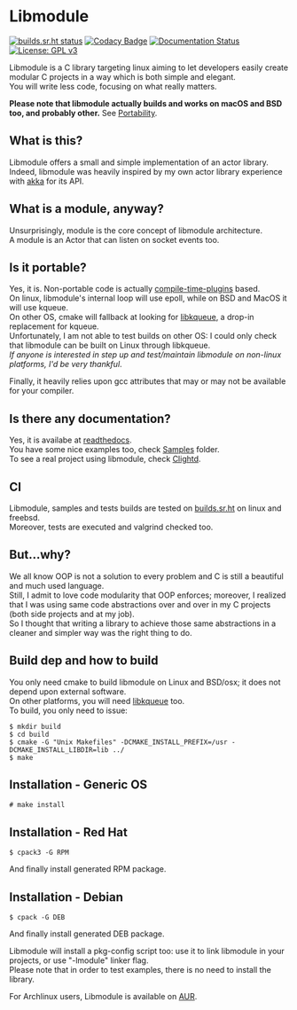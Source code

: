 # Libmodule

[![builds.sr.ht status](https://builds.sr.ht/~fededp/libmodule.svg)](https://builds.sr.ht/~fededp/libmodule?)
[![Codacy Badge](https://api.codacy.com/project/badge/Grade/3526dd92b6d84370b072bfadfc7da632)](https://www.codacy.com/app/FedeDP/libmodule?utm_source=github.com&amp;utm_medium=referral&amp;utm_content=FedeDP/libmodule&amp;utm_campaign=Badge_Grade)
[![Documentation Status](https://readthedocs.org/projects/libmodule/badge/?version=latest)](http://libmodule.readthedocs.io/en/latest/?badge=latest)
[![License: GPL v3](https://img.shields.io/badge/License-GPL%20v3-blue.svg)](https://www.gnu.org/licenses/gpl-3.0)

Libmodule is a C library targeting linux aiming to let developers easily create modular C projects in a way which is both simple and elegant.  
You will write less code, focusing on what really matters.  

**Please note that libmodule actually builds and works on macOS and BSD too, and probably other.** See [Portability](https://github.com/FedeDP/libmodule#is-it-portable).

## What is this?

Libmodule offers a small and simple implementation of an actor library.  
Indeed, libmodule was heavily inspired by my own actor library experience with [akka](https://akka.io/) for its API.  


## What is a module, anyway?

Unsurprisingly, module is the core concept of libmodule architecture.  
A module is an Actor that can listen on socket events too.  

## Is it portable?

Yes, it is. Non-portable code is actually [compile-time-plugins](https://github.com/FedeDP/libmodule/tree/master/Lib/poll_plugins) based.  
On linux, libmodule's internal loop will use epoll, while on BSD and MacOS it will use kqueue.  
On other OS, cmake will fallback at looking for [libkqueue](https://github.com/mheily/libkqueue), a drop-in replacement for kqueue.  
Unfortunately, I am not able to test builds on other OS: I could only check that libmodule can be built on Linux through libkqueue.  
*If anyone is interested in step up and test/maintain libmodule on non-linux platforms, I'd be very thankful*.  

Finally, it heavily relies upon gcc attributes that may or may not be available for your compiler.  

## Is there any documentation?

Yes, it is availabe at [readthedocs](http://libmodule.readthedocs.io/en/latest/).  
You have some nice examples too, check [Samples](https://github.com/FedeDP/libmodule/tree/master/Samples) folder.  
To see a real project using libmodule, check [Clightd](https://github.com/FedeDP/Clightd).

## CI

Libmodule, samples and tests builds are tested on [builds.sr.ht](https://builds.sr.ht/~fededp/libmodule) on linux and freebsd.  
Moreover, tests are executed and valgrind checked too.  

## But...why?

We all know OOP is not a solution to every problem and C is still a beautiful and much used language.  
Still, I admit to love code modularity that OOP enforces; moreover, I realized that I was using same code abstractions over and over in my C projects (both side projects and at my job).  
So I thought that writing a library to achieve those same abstractions in a cleaner and simpler way was the right thing to do.

## Build dep and how to build

You only need cmake to build libmodule on Linux and BSD/osx; it does not depend upon external software.  
On other platforms, you will need [libkqueue](https://github.com/mheily/libkqueue) too.  
To build, you only need to issue:

    $ mkdir build
    $ cd build
    $ cmake -G "Unix Makefiles" -DCMAKE_INSTALL_PREFIX=/usr -DCMAKE_INSTALL_LIBDIR=lib ../
    $ make

Installation - Generic OS
-------------------------

    # make install

Installation - Red Hat
----------------------

    $ cpack3 -G RPM

And finally install generated RPM package.

Installation - Debian
---------------------

    $ cpack -G DEB

And finally install generated DEB package.

Libmodule will install a pkg-config script too: use it to link libmodule in your projects, or use "-lmodule" linker flag.  
Please note that in order to test examples, there is no need to install the library.

For Archlinux users, Libmodule is available on [AUR](https://aur.archlinux.org/packages/libmodule/).

